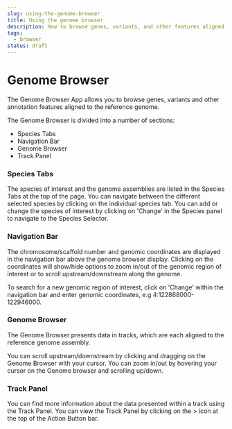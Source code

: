 ```yaml
---
slug: using-the-genome-browser
title: Using the genome browser
description: How to browse genes, variants, and other features aligned to the reference genome
tags:
  - browser
status: draft
---
```


# Genome Browser

The Genome Browser App allows you to browse genes, variants and other annotation features aligned to the reference genome.

The Genome Browser is divided into a number of sections:

 - Species Tabs
 - Navigation Bar
 - Genome Browser
 - Track Panel
  
### Species Tabs
 
The species of interest and the genome assemblies are listed in the Species Tabs at the top of the page. You can navigate between the different selected species by clicking on the individual species tab. You can add or change the species of interest by clicking on 'Change' in the Species panel to navigate to the Species Selector.

### Navigation Bar

The chromosome/scaffold number and genomic coordinates are displayed in the navigation bar above the genome browser display. Clicking on the coordinates will show/hide options to zoom in/out of the genomic region of interest or to scroll upstream/downstream along the genome. 

To search for a new genomic region of interest, click on 'Change' within the navigation bar and enter genomic coordinates, e.g 4:122868000-122946000.

### Genome Browser
The Genome Browser presents data in tracks, which are each aligned to the reference genome assembly.

You can scroll upstream/downstream by clicking and dragging on the Genome Browser with your cursor. You can zoom in/out by hovering your cursor on the Genome browser and scrolling up/down.

### Track Panel
You can find more information about the data presented within a track using the Track Panel. You can view the Track Panel by clicking on the > icon at the top of the Action Button bar.
